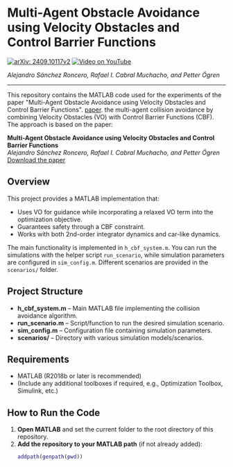 # Multi-Agent Obstacle Avoidance using Velocity Obstacles and Control Barrier Functions

[![arXiv: 2409.10117v2](https://img.shields.io/badge/arXiv-2409.10117v2-B31B1B.svg)](https://arxiv.org/abs/2409.10117v2)
[![Video on YouTube](https://img.shields.io/badge/YouTube-Video-red.svg)](https://www.youtube.com/watch?v=Ox8v2s17gLw&ab_channel=AlejandroS%C3%A1nchezRoncero)

*Alejandro Sánchez Roncero, Rafael I. Cabral Muchacho, and Petter Ögren* 

---



This repository contains the MATLAB code used for the experiments of the paper "Multi-Agent Obstacle Avoidance using Velocity Obstacles and Control Barrier Functions". [paper](https://arxiv.org/abs/2409.10117v2). the multi-agent collision avoidance by combining Velocity Obstacles (VO) with Control Barrier Functions (CBF). The approach is based on the paper:

**Multi-Agent Obstacle Avoidance using Velocity Obstacles and Control Barrier Functions**  
*Alejandro Sánchez Roncero, Rafael I. Cabral Muchacho, and Petter Ögren*  
[Download the paper](https://arxiv.org/abs/2409.10117v2)

## Overview

This project provides a MATLAB implementation that:
- Uses VO for guidance while incorporating a relaxed VO term into the optimization objective.
- Guarantees safety through a CBF constraint.
- Works with both 2nd-order integrator dynamics and car-like dynamics.

The main functionality is implemented in `h_cbf_system.m`. You can run the simulations with the helper script `run_scenario`, while simulation parameters are configured in `sim_config.m`. Different scenarios are provided in the `scenarios/` folder.

## Project Structure

- **h_cbf_system.m** – Main MATLAB file implementing the collision avoidance algorithm.
- **run_scenario.m** – Script/function to run the desired simulation scenario.
- **sim_config.m** – Configuration file containing simulation parameters.
- **scenarios/** – Directory with various simulation models/scenarios.

## Requirements

- MATLAB (R2018b or later is recommended)
- (Include any additional toolboxes if required, e.g., Optimization Toolbox, Simulink, etc.)

## How to Run the Code

1. **Open MATLAB** and set the current folder to the root directory of this repository.
2. **Add the repository to your MATLAB path** (if not already added):
   ```matlab
   addpath(genpath(pwd))
